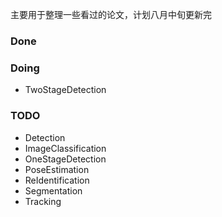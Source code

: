 主要用于整理一些看过的论文，计划八月中旬更新完

### Done


### Doing

- TwoStageDetection

### TODO

- Detection
- ImageClassification
- OneStageDetection
- PoseEstimation
- ReIdentification
- Segmentation
- Tracking

